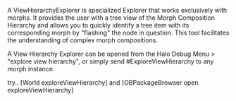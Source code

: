 A ViewHierarchyExplorer is specialized Explorer that works exclusively with morphs.  It provides the user with a tree view of the Morph Composition Hierarchy and allows you to quickly identify a tree item with its corresponding morph by "flashing" the node in question.  This tool facilitates the understanding of complex morph compositions.A View Hierarchy Explorer can be opened from the Halo Debug Menu > "explore view hierarchy", or simply send #ExploreViewHierarchy to any morph instance.try..[World exploreViewHierarchy]and[OBPackageBrowser open exploreViewHierarchy]